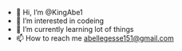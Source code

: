 - 👋 Hi, I’m @KingAbe1
- 👀 I’m interested in codeing
- 🌱 I’m currently learning lot of things
- 📫 How to reach me abellegesse151@gmail.com

<!---
KingAbe1/KingAbe1 is a ✨ special ✨ repository because its `README.md` (this file) appears on your GitHub profile.
You can click the Preview link to take a look at your changes.
--->
